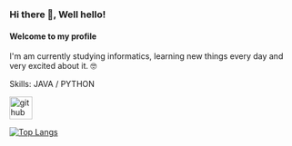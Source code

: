 ### Hi there 👋, Well hello! 
#### Welcome to my profile
I'm am currently studying informatics, learning new things every day and very excited about it. 🤓

Skills: JAVA / PYTHON



[<img src='https://cdn.jsdelivr.net/npm/simple-icons@3.0.1/icons/github.svg' alt='github' height='40'>](https://github.com/damianthium)  

[![Top Langs](https://github-readme-stats.vercel.app/api/top-langs/?username=damianthium)](https://github.com/anuraghazra/github-readme-stats)




<!---
damZer0/damZer0 is a ✨ special ✨ repository because its `README.md` (this file) appears on your GitHub profile.
You can click the Preview link to take a look at your changes.
--->
